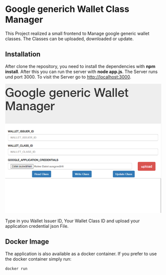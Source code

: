 # Google generich Wallet Class Manager

This Project realized a small frontend to Manage google generic wallet classes. The Classes can be uploaded, downloaded or update.

## Installation
After clone the repository, you need to install the dependencies with **npm install**. After this you can run the server with **node app.js**. The Server runs und port 3000. To visit the Server go to [http://localhost:3000](http://localhost:3000).

![screenshot](screenshot.png)

Type in you Wallet Issuer ID, Your Wallet Class ID and upload your application credential json File.

## Docker Image
The application is also available as a docker container. If you prefer to use the docker container simply run:
```
docker run
```